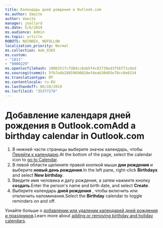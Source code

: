 ```yaml
---
title: Календарь дней рождения в Outlook.com
ms.author: daeite
author: daeite
manager: joallard
ms.date: 5/6/2019
ms.audience: Admin
ms.topic: article
ROBOTS: NOINDEX, NOFOLLOW
localization_priority: Normal
ms.collection: Adm_O365
ms.custom:
- "1811"
- "9000229"
ms.openlocfilehash: 1006351fcfd84cc8ab5f4c83739ed3f56f71cded
ms.sourcegitcommit: 5fb7a4b28859690020efdea630d03e70cc0e6334
ms.translationtype: MT
ms.contentlocale: ru-RU
ms.lasthandoff: 06/28/2019
ms.locfileid: "35377278"
---
```

# <a name="add-a-birthday-calendar-in-outlookcom"></a><span data-ttu-id="6b614-102">Добавление календаря дней рождения в Outlook.com</span><span class="sxs-lookup"><span data-stu-id="6b614-102">Add a birthday calendar in Outlook.com</span></span>

1. <span data-ttu-id="6b614-103">В нижней части страницы выберите значок календарь, чтобы [Перейти к календарю](https://outlook.live.com/mail/calendar).</span><span class="sxs-lookup"><span data-stu-id="6b614-103">At the bottom of the page, select the calendar icon to [go to Calendar](https://outlook.live.com/mail/calendar).</span></span>
1. <span data-ttu-id="6b614-104">В левой области щелкните правой кнопкой мыши **дни рождения** и выберите **новый день рождения**.</span><span class="sxs-lookup"><span data-stu-id="6b614-104">In the left pane, right-click **Birthdays** and select **New birthday**.</span></span>
1. <span data-ttu-id="6b614-105">Введите имя человека и дату рождения, а затем нажмите кнопку **создать**.</span><span class="sxs-lookup"><span data-stu-id="6b614-105">Enter the person's name and birth date, and select **Create**.</span></span>
1. <span data-ttu-id="6b614-106">Выберите календарь **дней рождения** , чтобы включить или отключить напоминания.</span><span class="sxs-lookup"><span data-stu-id="6b614-106">Select the **Birthday** calendar to toggle reminders on and off.</span></span>

<span data-ttu-id="6b614-107">Узнайте больше о [добавлении или удалении календарей дней рождения и праздников](https://support.office.com/article/b8e636da-fda8-413f-940e-68396efa49a6).</span><span class="sxs-lookup"><span data-stu-id="6b614-107">Learn more about [adding or removing birthday and holiday calendars](https://support.office.com/article/b8e636da-fda8-413f-940e-68396efa49a6).</span></span>